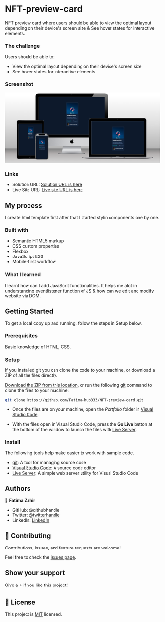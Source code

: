 # NFT-preview-card
NFT preview card where users should be able to view the optimal layout depending on their device's screen size &amp; See hover states for interactive elements.

### The challenge

Users should be able to:

- View the optimal layout depending on their device's screen size
- See hover states for interactive elements

### Screenshot
![](images/preview.png)

### Links

- Solution URL: [Solution URL is here](https://github.com/Fatima-hub333/NFT-preview-card.git)
- Live Site URL: [Live site URL is here](https://superb-caramel-5fa3ed.netlify.app)

## My process
I create html template first after that I started stylin components one by one.
### Built with

- Semantic HTML5 markup
- CSS custom properties
- Flexbox
- JavaScript ES6
- Mobile-first workflow

### What I learned

I learnt how can I add JavaScrit functionalities. It helps me alot in understanding eventlistener function of JS & how can we edit and modify website via DOM. 

## Getting Started
To get a local copy up and running, follow the steps in Setup below.

### Prerequisites
Basic knowledge of HTML, CSS.

### Setup
If you installed git you can clone the code to your machine, or download a ZIP of all the files directly.

[Download the ZIP from this location](https://github.com/Fatima-hub333/NFT-preview-card/archive/refs/heads/main.zip), or run the following [git](https://git-scm.com/downloads) command to clone the files to your machine:

```bash
git clone https://github.com/Fatima-hub333/NFT-preview-card.git
```

- Once the files are on your machine, open the _Portfolio_ folder in [Visual Studio Code](https://code.visualstudio.com/).

- With the files open in Visual Studio Code, press the **Go Live** button at the bottom of the window to launch the files with [Live Server](https://marketplace.visualstudio.com/items?itemName=ritwickdey.LiveServer).

### Install

The following tools help make easier to work with sample code.

- [git](https://git-scm.com/downloads): A tool for managing source code
- [Visual Studio Code](https://code.visualstudio.com/): A source code editor
- [Live Server](https://marketplace.visualstudio.com/items?itemName=ritwickdey.LiveServer): A simple web server utility for Visual Studio Code

## Authors

👤 **Fatima Zahir**

- GitHub: [@githubhandle](https://github.com/Fatima-hub333)
- Twitter: [@twitterhandle](https://twitter.com/Fatima_developr)
- LinkedIn: [LinkedIn](https://www.linkedin.com/in/fatimaa-zahir/)

## 🤝 Contributing

Contributions, issues, and feature requests are welcome!

Feel free to check the [issues page](https://github.com/Fatima-hub333/NFT-preview-card/issues).

## Show your support

Give a ⭐️ if you like this project!


## 📝 License

This project is [MIT](./MIT.md) licensed.
